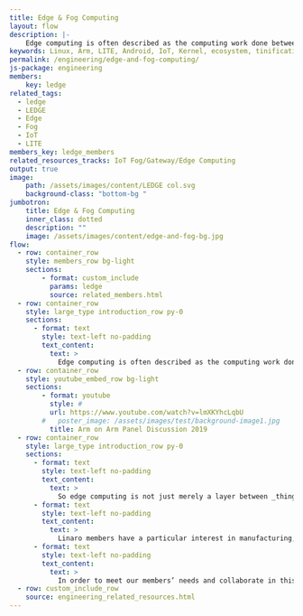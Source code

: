 ```yaml
---
title: Edge & Fog Computing
layout: flow
description: |-
    Edge computing is often described as the computing work done between “Things” and “The cloud”. The reality is far more complex.
keywords: Linux, Arm, LITE, Android, IoT, Kernel, ecosystem, tinification
permalink: /engineering/edge-and-fog-computing/
js-package: engineering
members:
    key: ledge
related_tags:
  - ledge
  - LEDGE
  - Edge
  - Fog
  - IoT
  - LITE
members_key: ledge_members
related_resources_tracks: IoT Fog/Gateway/Edge Computing
output: true
image:
    path: /assets/images/content/LEDGE col.svg
    background-class: "bottom-bg "
jumbotron:
    title: Edge & Fog Computing
    inner_class: dotted
    description: ""
    image: /assets/images/content/edge-and-fog-bg.jpg
flow:
  - row: container_row
    style: members_row bg-light
    sections:
        - format: custom_include
          params: ledge
          source: related_members.html
  - row: container_row
    style: large_type introduction_row py-0
    sections:
      - format: text
        style: text-left no-padding
        text_content:
          text: >
            Edge computing is often described as the computing work done between _things_ and _the cloud_. Reality is far more complex. A wrist watch can be seen as an edge device for all wearables that a person holds; a car communication system can be seen as an edge device for onboard devices but also for the wrist watch of the driver; a traffic light pole can embed a system that would be an edge device for many cars and may be for wrist watches directly. Each edge device can be connected to multiple clouds such as the city smart infrastructure cloud, a car manufacturer cloud, an insurance company cloud. What’s more, multiple edge devices can collaborate in the context of a dynamic ad hoc swarm. For instance, a swarm can be formed out of the cars present in the surroundings of a road intersection; cars enter and leave the swarm as they enter and leave the intersection.
  - row: container_row
    style: youtube_embed_row bg-light
    sections:
        - format: youtube
          style: #
          url: https://www.youtube.com/watch?v=lmXKYhcLqbU
        #   poster_image: /assets/images/test/background-image1.jpg
          title: Arm on Arm Panel Discussion 2019
  - row: container_row
    style: large_type introduction_row py-0
    sections:
      - format: text
        style: text-left no-padding
        text_content:
          text: >
            So edge computing is not just merely a layer between _things_ and _the cloud_, it is an entire new world for computing. It has particular trust requirements and deployment constraints. It has to bring together the tightly coupled nature of embedded solutions with the flexibility of data center technologies.
      - format: text
        style: text-left no-padding
        text_content:
          text: >
            Linaro members have a particular interest in manufacturing, automotive, smart infrastructure and multi-access edge computing use cases. That may seem broad but one can envision two classes of solutions: one can be very resource constrained with required support of Time Sensitive Networking (TSN), the other is closer to a micro-server form factor.
      - format: text
        style: text-left no-padding
        text_content:
          text: >
            In order to meet our members’ needs and collaborate in this evolving technology landscape, Linaro has established Linaro Edge (LEDGE). LEDGE will initially focus on industrial use cases with major contributions in TSN technologies into the Linux kernel. It will produce an OpenEmbedded derived Reference Platform comprising a minimal set of building blocks. An end-to-end Continuous Integration process will be established with an additional set of libraries and payload  to prove the feature completeness Reference Platform.
  - row: custom_include_row
    source: engineering_related_resources.html
---
```

